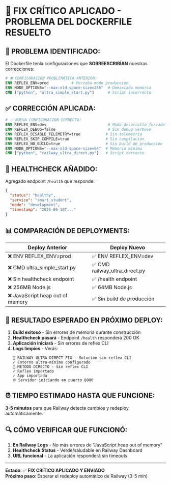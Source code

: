 # 🎯 FIX CRÍTICO APLICADO - PROBLEMA DEL DOCKERFILE RESUELTO

## 🚨 PROBLEMA IDENTIFICADO:

El Dockerfile tenía configuraciones que **SOBREESCRIBÍAN** nuestras correcciones:

```dockerfile
# ❌ CONFIGURACIÓN PROBLEMÁTICA ANTERIOR:
ENV REFLEX_ENV=prod          # Forzaba modo producción
ENV NODE_OPTIONS="--max-old-space-size=256"  # Demasiada memoria
CMD ["python", "ultra_simple_start.py"]      # Script incorrecto
```

## ✅ CORRECCIÓN APLICADA:

```dockerfile
# ✅ NUEVA CONFIGURACIÓN CORRECTA:
ENV REFLEX_ENV=dev                           # Modo desarrollo forzado
ENV REFLEX_DEBUG=false                       # Sin debug verbose
ENV REFLEX_DISABLE_TELEMETRY=true           # Sin telemetría
ENV REFLEX_SKIP_COMPILE=true                # Sin compilación
ENV REFLEX_NO_BUILD=true                    # Sin build de producción
ENV NODE_OPTIONS="--max-old-space-size=64"  # Memoria mínima
CMD ["python", "railway_ultra_direct.py"]   # Script correcto
```

## 🏥 HEALTHCHECK AÑADIDO:

Agregado endpoint `/health` que responde:
```json
{
  "status": "healthy",
  "service": "smart_student", 
  "mode": "development",
  "timestamp": "2025-06-10T..."
}
```

## 📊 COMPARACIÓN DE DEPLOYMENTS:

| **Deploy Anterior** | **Deploy Nuevo** |
|-------------------|------------------|
| ❌ ENV REFLEX_ENV=prod | ✅ ENV REFLEX_ENV=dev |
| ❌ CMD ultra_simple_start.py | ✅ CMD railway_ultra_direct.py |
| ❌ Sin healthcheck endpoint | ✅ /health endpoint |
| ❌ 256MB Node.js | ✅ 64MB Node.js |
| ❌ JavaScript heap out of memory | ✅ Sin build de producción |

## 🚀 RESULTADO ESPERADO EN PRÓXIMO DEPLOY:

1. **Build exitoso** - Sin errores de memoria durante construcción
2. **Healthcheck pasará** - Endpoint `/health` responderá 200 OK
3. **Aplicación iniciará** - Sin errores de reflex CLI
4. **Logs limpios** - Verás:
   ```
   🏥 RAILWAY ULTRA-DIRECT FIX - Solución sin reflex CLI
   ✓ Entorno ultra-mínimo configurado
   🚀 MÉTODO DIRECTO - Sin reflex CLI
   ✓ Reflex importado
   ✓ App importada
   🌐 Servidor iniciando en puerto 8080
   ```

## ⏰ TIEMPO ESTIMADO HASTA QUE FUNCIONE:

**3-5 minutos** para que Railway detecte cambios y redeploy automáticamente.

## 🔍 CÓMO VERIFICAR QUE FUNCIONÓ:

1. **En Railway Logs** - No más errores de "JavaScript heap out of memory"
2. **Healthcheck Status** - Verde/saludable en Railway Dashboard  
3. **URL funcional** - La aplicación responderá sin timeouts

---

**Estado**: ✅ **FIX CRÍTICO APLICADO Y ENVIADO**  
**Próximo paso**: Esperar el redeploy automático de Railway (3-5 min)
